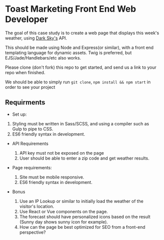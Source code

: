 # Toast Marketing Front End Web Developer

The goal of this case study is to create a web page that displays this week's weather, using [Dark Sky's](https://darksky.net/dev) API.

This should be made using Node and Express(or similar), with a front end templating language for dynamic assets. Twig is preferred, but EJS/Jade/Handlebars/etc also works.

Please clone (don't fork) this repo to get started, and send us a link to your repo when finished.

We should be able to simply run `git clone`, `npm install && npm start` in order to see your project

## Requirments

* Set up:

1.  Styling must be written in Sass/SCSS, and using a compiler such as Gulp to pipe to CSS.
1.  ES6 friendly syntax in development.

* API Requirements

  1.  API key must not be exposed on the page
  1.  User should be able to enter a zip code and get weather results.

* Page requirements:

  1.  Site must be mobile responsive.
  1.  ES6 friendly syntax in development.

* Bonus
  1.  Use an IP Lookup or similar to initially load the weather of the visitor's location.
  1.  Use React or Vue components on the page.
  1.  The forecast should have personalized icons based on the result (Sunny day shows sunny icon for example).
  1.  How can the page be best optimized for SEO from a front-end perspective?
